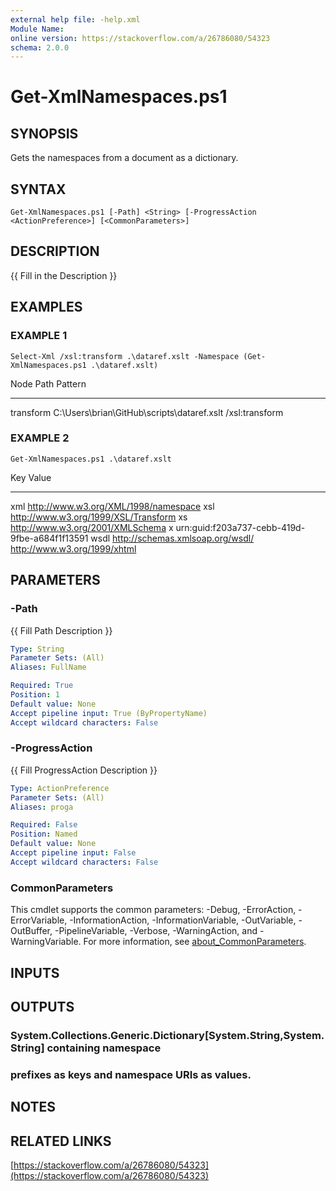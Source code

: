 ```yaml
---
external help file: -help.xml
Module Name:
online version: https://stackoverflow.com/a/26786080/54323
schema: 2.0.0
---
```


# Get-XmlNamespaces.ps1

## SYNOPSIS
Gets the namespaces from a document as a dictionary.

## SYNTAX

```
Get-XmlNamespaces.ps1 [-Path] <String> [-ProgressAction <ActionPreference>] [<CommonParameters>]
```

## DESCRIPTION
{{ Fill in the Description }}

## EXAMPLES

### EXAMPLE 1
```
Select-Xml /xsl:transform .\dataref.xslt -Namespace (Get-XmlNamespaces.ps1 .\dataref.xslt)
```

Node      Path                                       Pattern
----      ----                                       -------
transform C:\Users\brian\GitHub\scripts\dataref.xslt /xsl:transform

### EXAMPLE 2
```
Get-XmlNamespaces.ps1 .\dataref.xslt
```

Key     Value
---     -----
xml     http://www.w3.org/XML/1998/namespace
xsl     http://www.w3.org/1999/XSL/Transform
xs      http://www.w3.org/2001/XMLSchema
x       urn:guid:f203a737-cebb-419d-9fbe-a684f1f13591
wsdl    http://schemas.xmlsoap.org/wsdl/
        http://www.w3.org/1999/xhtml

## PARAMETERS

### -Path
{{ Fill Path Description }}

```yaml
Type: String
Parameter Sets: (All)
Aliases: FullName

Required: True
Position: 1
Default value: None
Accept pipeline input: True (ByPropertyName)
Accept wildcard characters: False
```

### -ProgressAction
{{ Fill ProgressAction Description }}

```yaml
Type: ActionPreference
Parameter Sets: (All)
Aliases: proga

Required: False
Position: Named
Default value: None
Accept pipeline input: False
Accept wildcard characters: False
```

### CommonParameters
This cmdlet supports the common parameters: -Debug, -ErrorAction, -ErrorVariable, -InformationAction, -InformationVariable, -OutVariable, -OutBuffer, -PipelineVariable, -Verbose, -WarningAction, and -WarningVariable. For more information, see [about_CommonParameters](http://go.microsoft.com/fwlink/?LinkID=113216).

## INPUTS

## OUTPUTS

### System.Collections.Generic.Dictionary[System.String,System.String] containing namespace
### prefixes as keys and namespace URIs as values.
## NOTES

## RELATED LINKS

[https://stackoverflow.com/a/26786080/54323](https://stackoverflow.com/a/26786080/54323)

